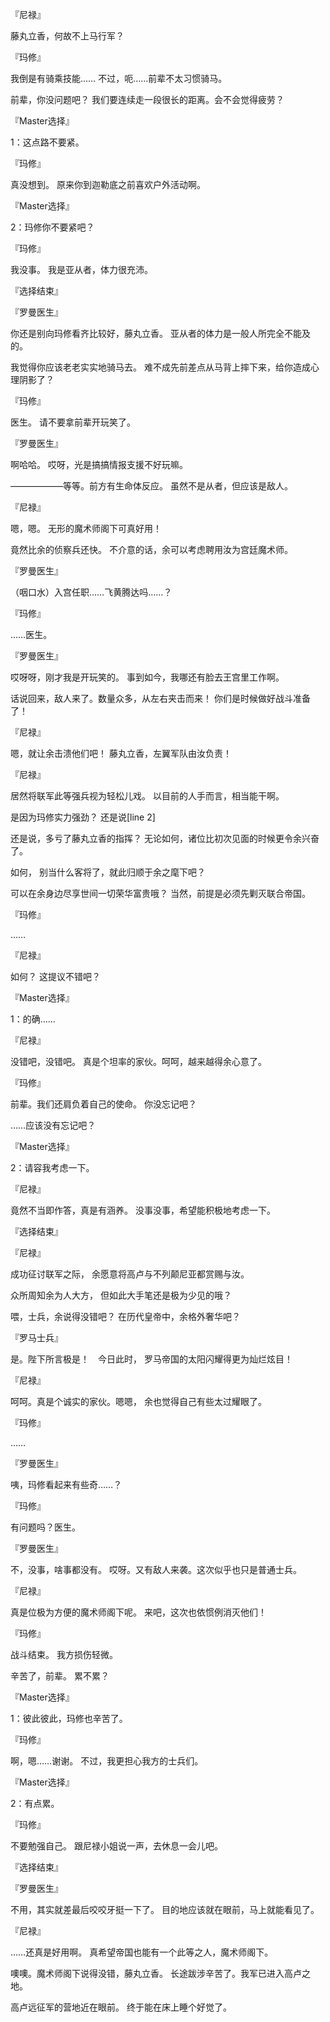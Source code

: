 『尼禄』

藤丸立香，何故不上马行军？

『玛修』

我倒是有骑乘技能……
不过，呃……前辈不太习惯骑马。

前辈，你没问题吧？
我们要连续走一段很长的距离。会不会觉得疲劳？

『Master选择』

1：这点路不要紧。

『玛修』

真没想到。
原来你到迦勒底之前喜欢户外活动啊。

『Master选择』

2：玛修你不要紧吧？

『玛修』

我没事。
我是亚从者，体力很充沛。

『选择结束』

『罗曼医生』

你还是别向玛修看齐比较好，藤丸立香。
亚从者的体力是一般人所完全不能及的。

我觉得你应该老老实实地骑马去。
难不成先前差点从马背上摔下来，给你造成心理阴影了？

『玛修』

医生。
请不要拿前辈开玩笑了。

『罗曼医生』

啊哈哈。
哎呀，光是搞搞情报支援不好玩嘛。

——————等等。前方有生命体反应。
虽然不是从者，但应该是敌人。

『尼禄』

嗯，嗯。
无形的魔术师阁下可真好用！

竟然比余的侦察兵还快。
不介意的话，余可以考虑聘用汝为宫廷魔术师。

『罗曼医生』

（咽口水）入宫任职……飞黄腾达吗……？

『玛修』

……医生。

『罗曼医生』

哎呀呀，刚才我是开玩笑的。
事到如今，我哪还有脸去王宫里工作啊。

话说回来，敌人来了。数量众多，从左右夹击而来！
你们是时候做好战斗准备了！

『尼禄』

嗯，就让余击溃他们吧！
藤丸立香，左翼军队由汝负责！

『尼禄』

居然将联军此等强兵视为轻松儿戏。
以目前的人手而言，相当能干啊。

是因为玛修实力强劲？
还是说[line 2]

还是说，多亏了藤丸立香的指挥？
无论如何，诸位比初次见面的时候更令余兴奋了。

如何，
别当什么客将了，就此归顺于余之麾下吧？

可以在余身边尽享世间一切荣华富贵哦？
当然，前提是必须先剿灭联合帝国。

『玛修』

……

『尼禄』

如何？
这提议不错吧？

『Master选择』

1：的确……

『尼禄』

没错吧，没错吧。
真是个坦率的家伙。呵呵，越来越得余心意了。

『玛修』

前辈。我们还肩负着自己的使命。
你没忘记吧？

……应该没有忘记吧？

『Master选择』

2：请容我考虑一下。

『尼禄』

竟然不当即作答，真是有涵养。
没事没事，希望能积极地考虑一下。

『选择结束』

『尼禄』

成功征讨联军之际，
余愿意将高卢与不列颠尼亚都赏赐与汝。

众所周知余为人大方，
但如此大手笔还是极为少见的哦？

喂，士兵，余说得没错吧？
在历代皇帝中，余格外奢华吧？

『罗马士兵』

是。陛下所言极是！　今日此时，
罗马帝国的太阳闪耀得更为灿烂炫目！

『尼禄』

呵呵。真是个诚实的家伙。嗯嗯，
余也觉得自己有些太过耀眼了。

『玛修』

……

『罗曼医生』

咦，玛修看起来有些奇……？

『玛修』

有问题吗？医生。

『罗曼医生』

不，没事，啥事都没有。
哎呀。又有敌人来袭。这次似乎也只是普通士兵。

『尼禄』

真是位极为方便的魔术师阁下呢。
来吧，这次也依惯例消灭他们！

『玛修』

战斗结束。
我方损伤轻微。

辛苦了，前辈。
累不累？

『Master选择』

1：彼此彼此，玛修也辛苦了。

『玛修』

啊，嗯……谢谢。
不过，我更担心我方的士兵们。

『Master选择』

2：有点累。

『玛修』

不要勉强自己。
跟尼禄小姐说一声，去休息一会儿吧。

『选择结束』

『罗曼医生』

不用，其实就差最后咬咬牙挺一下了。
目的地应该就在眼前，马上就能看见了。

『尼禄』

……还真是好用啊。
真希望帝国也能有一个此等之人，魔术师阁下。

噢噢。魔术师阁下说得没错，藤丸立香。
长途跋涉辛苦了。我军已进入高卢之地。

高卢远征军的营地近在眼前。
终于能在床上睡个好觉了。

